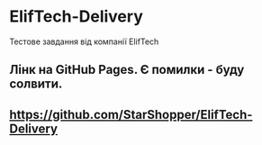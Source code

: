 # ElifTech-Delivery
Тестове завдання від компанії ElifTech

Лінк на GitHub Pages. Є помилки - буду солвити.
------------------------------------------------
https://github.com/StarShopper/ElifTech-Delivery
------------------------------------------------
